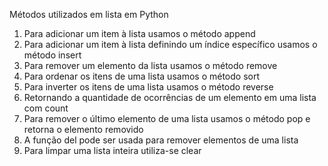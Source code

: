 Métodos utilizados em lista em Python

1. Para adicionar um item à lista usamos o método append
2. Para adicionar um item à lista definindo um índice específico usamos o método
insert
3. Para remover um elemento da lista usamos o método remove
4. Para ordenar os itens de uma lista usamos o método sort
5. Para inverter os itens de uma lista usamos o método reverse
6. Retornando a quantidade de ocorrências de um elemento em uma lista com
count
7. Para remover o último elemento de uma lista usamos o método pop e retorna o
elemento removido
8. A função del pode ser usada para remover elementos de uma lista
9. Para limpar uma lista inteira utiliza-se clear
